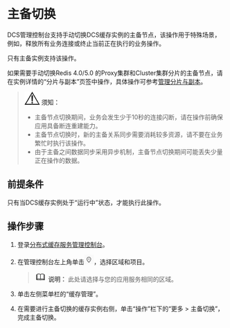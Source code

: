 # 主备切换<a name="dcs-ug-0312017"></a>

DCS管理控制台支持手动切换DCS缓存实例的主备节点，该操作用于特殊场景，例如，释放所有业务连接或终止当前正在执行的业务操作。

只有主备实例支持该操作。

如果需要手动切换Redis 4.0/5.0 的Proxy集群和Cluster集群分片的主备节点，请在实例详情的“分片与副本”页签中操作，具体操作可参考[管理分片与副本](管理分片与副本.md)。

>![](public_sys-resources/icon-notice.gif) **须知：** 
>-   主备节点切换期间，业务会发生少于10秒的连接闪断，请在操作前确保应用具备断连重建能力。
>-   主备节点切换时，新的主备关系同步需要消耗较多资源，请不要在业务繁忙时执行该操作。
>-   由于主备之间数据同步采用异步机制，主备节点切换期间可能丢失少量正在操作的数据。

## 前提条件<a name="section46727122"></a>

只有当DCS缓存实例处于“运行中”状态，才能执行此操作。

## 操作步骤<a name="section321623193712"></a>

1.  登录[分布式缓存服务管理控制台](https://console.huaweicloud.com/dcs)。
2.  在管理控制台左上角单击![](figures/icon-region.png)，选择区域和项目。

    >![](public_sys-resources/icon-note.gif) **说明：** 
    >此处请选择与您的应用服务相同的区域。

3.  单击左侧菜单栏的“缓存管理”。
4.  在需要进行主备切换的缓存实例右侧，单击“操作”栏下的“更多 \> 主备切换”，完成主备切换。


